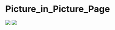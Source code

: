 # Picture_in_Picture_Page

![](https://pbs.twimg.com/media/FfHULBlWAAEOIIb?format=jpg&name=large)
![](https://pbs.twimg.com/media/FfHLO3iWQAY24vQ?format=png&name=small)
